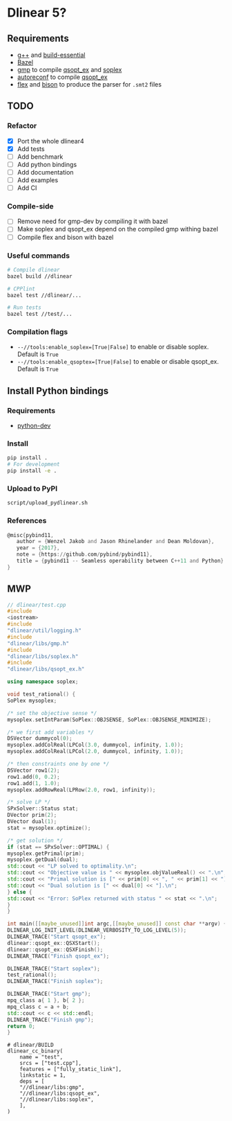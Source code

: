 # Dlinear 5?

## Requirements

- [g++](https://gcc.gnu.org/) and [build-essential](https://packages.ubuntu.com/bionic/build-essential)
- [Bazel](https://bazel.build/)
- [gmp](https://gmplib.org/) to compile [qsopt_ex](https://gmplib.org/) and [soplex](https://soplex.zib.de/)
- [autoreconf](https://www.gnu.org/software/autoconf/autoconf.html) to compile [qsopt_ex](https://gmplib.org/)
- [flex](https://github.com/westes/flex) and [bison](https://www.gnu.org/software/bison/) to produce the parser
  for `.smt2` files

## TODO

### Refactor

- [x] Port the whole dlinear4
- [x] Add tests
- [ ] Add benchmark
- [ ] Add python bindings
- [ ] Add documentation
- [ ] Add examples
- [ ] Add CI

### Compile-side

- [ ] Remove need for gmp-dev by compiling it with bazel
- [ ] Make soplex and qsopt_ex depend on the compiled gmp withing bazel
- [ ] Compile flex and bison with bazel

### Useful commands

```bash
# Compile dlinear
bazel build //dlinear
```

```bash
# CPPlint
bazel test //dlinear/...
```

```bash
# Run tests
bazel test //test/...
```

### Compilation flags

- `--//tools:enable_soplex=[True|False]` to enable or disable soplex. Default is `True`
- `--//tools:enable_qsoptex=[True|False]` to enable or disable qsopt_ex. Default is `True`

## Install Python bindings

### Requirements

- [python-dev](https://packages.ubuntu.com/bionic/python-dev)

### Install

```bash
pip install .
# For development
pip install -e .
```

### Upload to PyPI

```bash
script/upload_pydlinear.sh
```

### References

```asm
@misc{pybind11,
   author = {Wenzel Jakob and Jason Rhinelander and Dean Moldovan},
   year = {2017},
   note = {https://github.com/pybind/pybind11},
   title = {pybind11 -- Seamless operability between C++11 and Python}
}
```

## MWP

```c++
// dlinear/test.cpp
#include
<iostream>
#include
"dlinear/util/logging.h"
#include
"dlinear/libs/gmp.h"
#include
"dlinear/libs/soplex.h"
#include
"dlinear/libs/qsopt_ex.h"

using namespace soplex;

void test_rational() {
SoPlex mysoplex;

/* set the objective sense */
mysoplex.setIntParam(SoPlex::OBJSENSE, SoPlex::OBJSENSE_MINIMIZE);

/* we first add variables */
DSVector dummycol(0);
mysoplex.addColReal(LPCol(3.0, dummycol, infinity, 1.0));
mysoplex.addColReal(LPCol(2.0, dummycol, infinity, 1.0));

/* then constraints one by one */
DSVector row1(2);
row1.add(0, 0.2);
row1.add(1, 1.0);
mysoplex.addRowReal(LPRow(2.0, row1, infinity));

/* solve LP */
SPxSolver::Status stat;
DVector prim(2);
DVector dual(1);
stat = mysoplex.optimize();

/* get solution */
if (stat == SPxSolver::OPTIMAL) {
mysoplex.getPrimal(prim);
mysoplex.getDual(dual);
std::cout << "LP solved to optimality.\n";
std::cout << "Objective value is " << mysoplex.objValueReal() << ".\n";
std::cout << "Primal solution is [" << prim[0] << ", " << prim[1] << "].\n";
std::cout << "Dual solution is [" << dual[0] << "].\n";
} else {
std::cout << "Error: SoPlex returned with status " << stat << ".\n";
}
}

int main([[maybe_unused]]int argc,[[maybe_unused]] const char **argv) {
DLINEAR_LOG_INIT_LEVEL(DLINEAR_VERBOSITY_TO_LOG_LEVEL(5));
DLINEAR_TRACE("Start qsopt_ex");
dlinear::qsopt_ex::QSXStart();
dlinear::qsopt_ex::QSXFinish();
DLINEAR_TRACE("Finish qsopt_ex");

DLINEAR_TRACE("Start soplex");
test_rational();
DLINEAR_TRACE("Finish soplex");

DLINEAR_TRACE("Start gmp");
mpq_class a{ 1 }, b{ 2 };
mpq_class c = a + b;
std::cout << c << std::endl;
DLINEAR_TRACE("Finish gmp");
return 0;
}
```

```bazel
# dlinear/BUILD
dlinear_cc_binary(
    name = "test",
    srcs = ["test.cpp"],
    features = ["fully_static_link"],
    linkstatic = 1,
    deps = [
    "//dlinear/libs:gmp",
    "//dlinear/libs:qsopt_ex",
    "//dlinear/libs:soplex",
    ],
)
```
